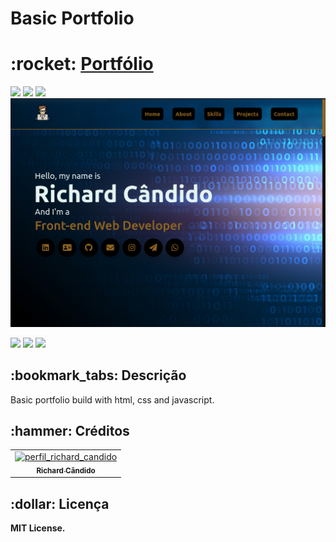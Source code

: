 # Basic Portfolio

<h1>:rocket: <a href="https://richard-candido.vercel.app/"> Portfólio </a></h1>

<div style="display: inline_block">

<img src="https://img.shields.io/badge/html5-%23E34F26.svg?style=for-the-badge&logo=html5&logoColor=white" />
<img src="https://img.shields.io/badge/css3-%231572B6.svg?style=for-the-badge&logo=css3&logoColor=white" />
<img src="https://img.shields.io/badge/javascript-%23323330.svg?style=for-the-badge&logo=javascript&logoColor=%23F7DF1E" />
  
  
  
</div>

<img src ="./assets/img/portfolio_home.png" />

<div style="display: inline_block">
  
<a href = "mailto:rich_dacan@proton.me"><img src="https://img.shields.io/badge/-Gmail-%23333?style=for-the-badge&logo=gmail&logoColor=white" target="_blank"></a>
<a href="https://www.linkedin.com/in/richard-cândido-a0b397112/" target="_blank"><img src="https://img.shields.io/badge/-LinkedIn-%230077B5?style=for-the-badge&logo=linkedin&logoColor=white" target="_blank"></a>
<a href="https://richard-candido.vercel.app/" target="_blank"><img src="https://img.shields.io/badge/-Portf%C3%B3lio-brown?style=for-the-badge&logo=true" target="_blank"></a>
  
</div>

<h2>:bookmark_tabs: Descrição</h2>
<p>Basic portfolio build with html, css and javascript.</p>



<h2>:hammer: Créditos</h2>
<table>
  <tr>
    <td align="center">
      <a href="https://github.com/rich-dacan">
        <img src="https://avatars.githubusercontent.com/u/92825642?v=4" width="100px;" alt="perfil_richard_candido"/><br>
        <sub>
          <b>Richard Cândido</b>
        </sub>
      </a>
    </td>
  </tr>
</table>

<h2>:dollar: Licença</h2>
<b>MIT License.</b>
